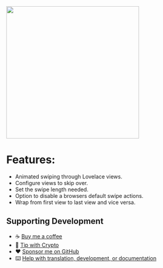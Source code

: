 <img src="https://github.com/maykar/lovelace-swipe-navigation/blob/master/example.gif?raw=true" width="350px">

# Features:
* Animated swiping through Lovelace views.
* Configure views to skip over.
* Set the swipe length needed.
* Option to disable a browsers default swipe actions.
* Wrap from first view to last view and vice versa.

## Supporting Development
- :coffee: [Buy me a coffee](https://www.buymeacoffee.com/FgwNR2l)
- :red_circle: [Tip with Crypto](https://github.com/sponsors/maykar)
- :heart: [Sponsor me on GitHub](https://github.com/sponsors/maykar)
- :keyboard: [Help with translation, development, or documentation](https://github.com/maykar/plex_assistant)

